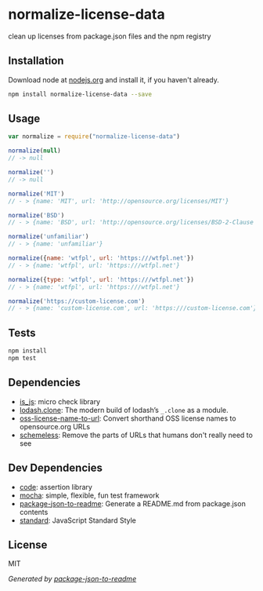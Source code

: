 # normalize-license-data 

clean up licenses from package.json files and the npm registry

## Installation

Download node at [nodejs.org](http://nodejs.org) and install it, if you haven't already.

```sh
npm install normalize-license-data --save
```

## Usage

```js
var normalize = require("normalize-license-data")

normalize(null)
// -> null

normalize('')
// -> null

normalize('MIT')
// - > {name: 'MIT', url: 'http://opensource.org/licenses/MIT'}

normalize('BSD')
// - > {name: 'BSD', url: 'http://opensource.org/licenses/BSD-2-Clause'}

normalize('unfamiliar')
// - > {name: 'unfamiliar'}

normalize({name: 'wtfpl', url: 'https:///wtfpl.net'})
// - > {name: 'wtfpl', url: 'https:///wtfpl.net'}

normalize({type: 'wtfpl', url: 'https:///wtfpl.net'})
// - > {name: 'wtfpl', url: 'https:///wtfpl.net'}

normalize('https://custom-license.com')
// - > {name: 'custom-license.com', url: 'https:///custom-license.com'}

```

## Tests

```sh
npm install
npm test
```

## Dependencies

- [is_js](https://github.com/arasatasaygin/is.js): micro check library
- [lodash.clone](https://github.com/lodash/lodash): The modern build of lodash’s `_.clone` as a module.
- [oss-license-name-to-url](https://github.com/npm/oss-license-name-to-url): Convert shorthand OSS license names to opensource.org URLs
- [schemeless](https://github.com/zeke/schemeless): Remove the parts of URLs that humans don&#39;t really need to see

## Dev Dependencies

- [code](https://github.com/hapijs/code): assertion library
- [mocha](https://github.com/mochajs/mocha): simple, flexible, fun test framework
- [package-json-to-readme](https://github.com/zeke/package-json-to-readme): Generate a README.md from package.json contents
- [standard](https://github.com/feross/standard): JavaScript Standard Style


## License

MIT

_Generated by [package-json-to-readme](https://github.com/zeke/package-json-to-readme)_
